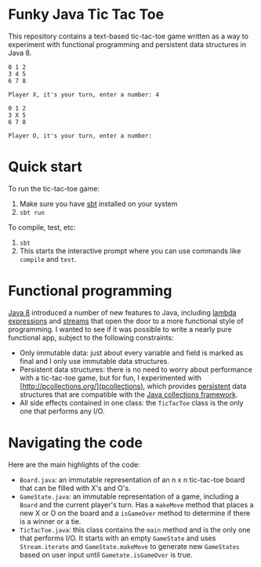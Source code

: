 # Funky Java Tic Tac Toe

This repository contains a text-based tic-tac-toe game written as a way to experiment with functional programming and
persistent data structures in Java 8.
 
```
0 1 2
3 4 5
6 7 8

Player X, it's your turn, enter a number: 4

0 1 2
3 X 5
6 7 8

Player O, it's your turn, enter a number: 
```

# Quick start

To run the tic-tac-toe game:

1. Make sure you have [sbt](http://www.scala-sbt.org/) installed on your system
2. `sbt run`

To compile, test, etc:

1. `sbt`
2. This starts the interactive prompt where you can use commands like `compile` and `test`.

# Functional programming

[Java 8](http://www.oracle.com/technetwork/java/javase/overview/java8-2100321.html) introduced a number of new features 
to Java, including [lambda expressions](http://docs.oracle.com/javase/tutorial/java/javaOO/lambdaexpressions.html) and 
[streams](http://docs.oracle.com/javase/8/docs/api/java/util/stream/package-summary.html) that open the door to a more
functional style of programming. I wanted to see if it was possible to write a nearly pure functional app, subject to
the following constraints:

* Only immutable data: just about every variable and field is marked as final and I only use immutable data structures.
* Persistent data structures: there is no need to worry about performance with a tic-tac-toe game, but for fun, I 
experimented with [http://pcollections.org/](pcollections), which provides 
[persistent](http://en.wikipedia.org/wiki/Persistent_data_structure) data structures that are compatible with the 
[Java collections framework](http://java.sun.com/javase/6/docs/technotes/guides/collections/index.html).
* All side effects contained in one class: the `TicTacToe` class is the only one that performs any I/O.

# Navigating the code

Here are the main highlights of the code:

* `Board.java`: an immutable representation of an n x n tic-tac-toe board that can be filled with X's and O's. 
* `GameState.java`: an immutable representation of a game, including a `Board` and the current player's turn. Has a
`makeMove` method that places a new X or O on the board and a `isGameOver` method to determine if there is a winner or
a tie.
* `TicTacToe.java`: this class contains the `main` method and is the only one that performs I/O. It starts with an empty
`GameState` and uses `Stream.iterate` and `GameState.makeMove` to generate new `GameStates` based on user input until
`Gametate.isGameOver` is true.
 
 